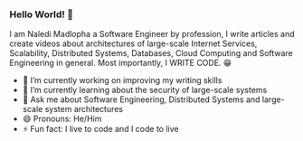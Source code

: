 ### Hello World! 👋

I am Naledi Madlopha a Software Engineer by profession, I write articles and create videos about architectures of large-scale Internet Services, Scalability, Distributed Systems, Databases, Cloud Computing and Software Engineering in general. Most importantly, I WRITE CODE. 😁

- 🔭 I’m currently working on improving my writing skills
- 🌱 I’m currently learning about the security of large-scale systems
- 💬 Ask me about Software Engineering, Distributed Systems and large-scale system architectures 
- 😄 Pronouns: He/Him
- ⚡ Fun fact: I live to code and I code to live

<!--
**NalediMadlopha/NalediMadlopha** is a ✨ _special_ ✨ repository because its `README.md` (this file) appears on your GitHub profile.

Here are some ideas to get you started:

- 🔭 I’m currently working on ...
- 🌱 I’m currently learning ...
- 👯 I’m looking to collaborate on ...
- 🤔 I’m looking for help with ...
- 💬 Ask me about ...
- 📫 How to reach me: ...
- 😄 Pronouns: ...
- ⚡ Fun fact: ...
-->
